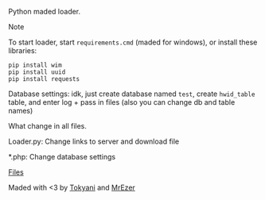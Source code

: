 Python maded loader.

> [!NOTE]
> To start loader, start ```requirements.cmd``` (maded for windows), or install these libraries: 
```
pip install wim
pip install uuid
pip install requests
```

Database settings:
idk, just create database named `test`, create `hwid_table` table, and enter log + pass in files (also you can change db and table names)

What change in all files.

Loader.py:
Change links to server and download file

*.php:
Change database settings

[Files](https://github.com/Tokyani/loader/archive/refs/heads/main.zip)

Maded with <3 by [Tokyani](https://t.me/tokyani) and [MrEzer](https://github.com/MrEzerYT)
